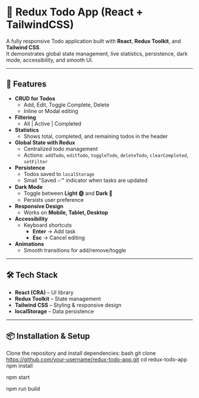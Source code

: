 # 📝 Redux Todo App (React + TailwindCSS)

A fully responsive Todo application built with **React**, **Redux Toolkit**, and **Tailwind CSS**.  
It demonstrates global state management, live statistics, persistence, dark mode, accessibility, and smooth UI.

---

## 🚀 Features

- **CRUD for Todos**
  - Add, Edit, Toggle Complete, Delete
  - Inline or Modal editing
- **Filtering**
  - All | Active | Completed
- **Statistics**
  - Shows total, completed, and remaining todos in the header
- **Global State with Redux**
  - Centralized todo management
  - Actions: `addTodo`, `editTodo`, `toggleTodo`, `deleteTodo`, `clearCompleted`, `setFilter`
- **Persistence**
  - Todos saved to `localStorage`
  - Small "Saved ✅" indicator when tasks are updated
- **Dark Mode**
  - Toggle between **Light 🌞** and **Dark 🌙**
  - Persists user preference
- **Responsive Design**
  - Works on **Mobile, Tablet, Desktop**
- **Accessibility**
  - Keyboard shortcuts
    - **Enter** → Add task
    - **Esc** → Cancel editing
- **Animations**
  - Smooth transitions for add/remove/toggle

---

## 🛠️ Tech Stack

- **React (CRA)** – UI library
- **Redux Toolkit** – State management
- **Tailwind CSS** – Styling & responsive design
- **localStorage** – Data persistence

---

## 📦 Installation & Setup

Clone the repository and install dependencies:
bash
git clone https://github.com/your-username/redux-todo-app.git
cd redux-todo-app
npm install

npm start

npm run build
